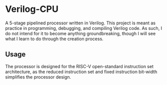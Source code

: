 # Verilog-CPU
A 5-stage pipelined processor written in Verilog. This project is meant as practice in programming, debugging, and compiling Verilog code. As such, I do not intend for it to become anything groundbreaking, though I will see what I learn to do through the creation process.

## Usage
The processor is designed for the RISC-V open-standard instruction set architecture, as the reduced instruction set and fixed instruction bit-width simplifies the processor design.
